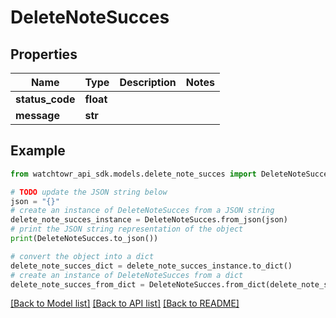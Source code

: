 # DeleteNoteSucces


## Properties

Name | Type | Description | Notes
------------ | ------------- | ------------- | -------------
**status_code** | **float** |  | 
**message** | **str** |  | 

## Example

```python
from watchtowr_api_sdk.models.delete_note_succes import DeleteNoteSucces

# TODO update the JSON string below
json = "{}"
# create an instance of DeleteNoteSucces from a JSON string
delete_note_succes_instance = DeleteNoteSucces.from_json(json)
# print the JSON string representation of the object
print(DeleteNoteSucces.to_json())

# convert the object into a dict
delete_note_succes_dict = delete_note_succes_instance.to_dict()
# create an instance of DeleteNoteSucces from a dict
delete_note_succes_from_dict = DeleteNoteSucces.from_dict(delete_note_succes_dict)
```
[[Back to Model list]](../README.md#documentation-for-models) [[Back to API list]](../README.md#documentation-for-api-endpoints) [[Back to README]](../README.md)


